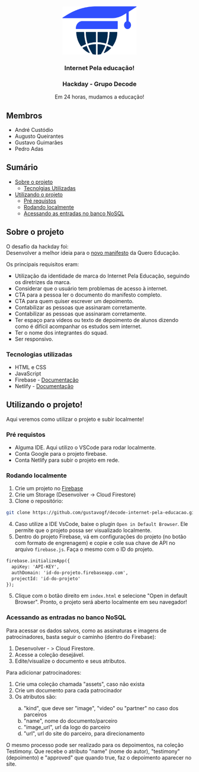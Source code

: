 <!-- PROJECT LOGO -->
<br />
<p align="center">
  <a href="https://github.com/gustavogf/decode-internet-pela-educacao">
    <img src="media/Logo_Internet_pela_Educacao_icon_1.png" alt="Logo" width="200" height="130">
  </a>

  <h3 align="center">Internet Pela educação!</h3>
  <h3 align="center">Hackday - Grupo Decode</h3>

  <p align="center">
    Em 24 horas, mudamos a educação!
  </p>
</p>

## Membros
* André Custódio
* Augusto Queirantes
* Gustavo Guimarães
* Pedro Adas

<!-- TABLE OF CONTENTS -->
## Sumário

* [Sobre o projeto](#sobre-o-projeto)
  * [Tecnolgias Utilizadas](#tecnologias-utilizadas)
* [Utilizando o projeto](#utilizando-o-projeto)
  * [Pré requistos](#pré-requistos)
  * [Rodando localmente](#rodando-localmente)
  * [Acessando as entradas no banco NoSQL](#acessando-as-entradas-no-banco-NoSQL)

<!-- SOBRE O PROJETO -->
## Sobre o projeto
<p>
  O desafio da hackday foi: <br>
  Desenvolver a melhor ideia para o <a href="https://internetpelaeducacao.com.br/">novo manifesto</a> da Quero Educação. <br>

  Os principais requisitos eram:
  <ul style="list-style-type:square">
    <li> Utilização da identidade de marca do Internet Pela Educação, seguindo os diretrizes da marca. </li>
    <li> Considerar que o usuário tem problemas de acesso à internet. </li>
    <li> CTA para a pessoa ler o documento do manifesto completo. </li>
    <li> CTA para quem quiser escrever um depoimento. </li>
    <li> Contabilizar as pessoas que assinaram corretamente. </li>
    <li> Contabilizar as pessoas que assinaram corretamente. </li>
    <li> Ter espaço para vídeos ou texto de depoimento de alunos dizendo como é difícil acompanhar os estudos sem internet. </li>
    <li> Ter o nome dos integrantes do squad. </li>
    <li> Ser responsivo. </li>
  </ul>
</p>

### Tecnologias utilizadas
* HTML e CSS
* JavaScript
* Firebase - [Documentação](https://firebase.google.com/docs/)
* Netlify - [Documentação](https://docs.netlify.com/)

<!-- Utilização -->
## Utilizando o projeto!

<p> Aqui veremos como utilizar o projeto e subir localmente! </p>

### Pré requistos
* Alguma IDE. Aqui utilizo o VSCode para rodar localmente.
* Conta Google para o projeto firebase.
* Conta Netlify para subir o projeto em rede.

### Rodando localmente

1. Crie um projeto no [Firebase](https://firebase.google.com/products/firestore?hl=pt)
2. Crie um Storage (Desenvolver -> Cloud Firestore)
3. Clone o repositório:
```sh
git clone https://github.com/gustavogf/decode-internet-pela-educacao.git
```
4. Caso utilize a IDE VsCode, baixe o plugin `Open in Default Browser`. Ele permite que o projeto possa ser visualizado localmente.
5. Dentro do projeto Firebase, vá em configurações do projeto (no botão com formato de engrenagem) e copie e cole sua chave de API no arquivo `firebase.js`. Faça o mesmo com o ID do projeto.
```JS
firebase.initializeApp({
  apiKey: 'API-KEY',
  authDomain: 'id-do-projeto.firebaseapp.com',
  projectId: 'id-do-projeto'
});
```
5. Clique com o botão direito em `index.html` e selecione "Open in default Browser". Pronto, o projeto será aberto localmente em seu navegador!

### Acessando as entradas no banco NoSQL
<p>
  Para acessar os dados salvos, como as assinaturas e imagens de patrocinadores, basta seguir o caminho (dentro do Firebase):
  <ol>
    <li> Desenvolver - > Cloud Firestore. </li>
    <li> Acesse a coleção desejável. </li>
    <li> Edite/visualize o documento e seus atributos.</li>
  </ol>
  Para adicionar patrocinadores:
  <ol>
    <li> Crie uma coleção chamada "assets", caso não exista </li>
    <li> Crie um documento para cada patrocinador </li>
    <li> Os atributos são: </li>
    <ol type="a">
      <li>"kind", que deve ser "image", "video" ou "partner" no caso dos parceiros </li>
      <li>"name", nome do documento/parceiro </li>
      <li>"image_url", url da logo do parceiro </li>
      <li>"url", url do site do parceiro, para direcionamento </li>
    </ol>
  </ol>
  O mesmo processo pode ser realizado para os depoimentos, na coleção Testimony. Que recebe o atributo "name" (nome do autor), "testimony" (depoimento) e "approved" que quando true, faz o depoimento aparecer no site.
</p>
